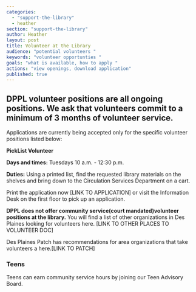 ```yaml
---
categories: 
  - "support-the-library"
  - heather
section: "support-the-library"
author: Heather
layout: post
title: Volunteer at the Library
audience: "potential volunteers "
keywords: "volunteer opportunties "
goals: "what is available, how to apply "
actions: "view openings, download application"
published: true
---
```


## DPPL volunteer positions are all ongoing positions. We ask that volunteers commit to a minimum of 3 months of volunteer service.

Applications are currently being accepted only for the specific volunteer positions listed below:

**PickList Volunteer**

**Days and times:** Tuesdays 10 a.m. - 12:30 p.m.

**Duties:** Using a printed list, find the requested library materials on the shelves and bring down to the Circulation Services Department on a cart.

Print the application now [LINK TO APPLICATION] or visit the Information Desk on the first floor to pick up an application.

**DPPL does not offer community service(court mandated)volunteer positions at the library.** You will find a list of other organizations in Des Plaines looking for volunteers here. [LINK TO OTHER PLACES TO VOLUNTEER DOC]

Des Plaines Patch has recommendations for area organizations that take volunteers a here.[LINK TO PATCH]

### Teens
Teens can earn community service hours by joining our Teen Advisory Board.